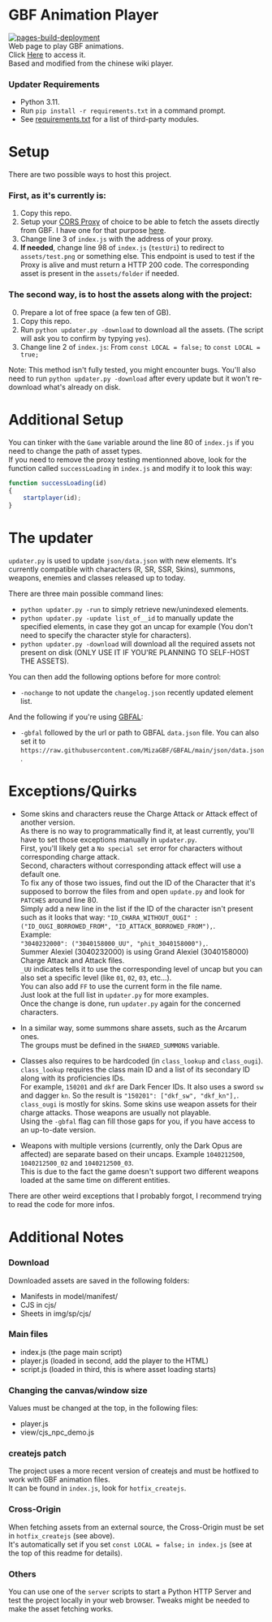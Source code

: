 # GBF Animation Player  
[![pages-build-deployment](https://github.com/MizaGBF/GBFAP/actions/workflows/pages/pages-build-deployment/badge.svg)](https://github.com/MizaGBF/GBFAP/actions/workflows/pages/pages-build-deployment)  
Web page to play GBF animations.  
Click [Here](https://mizagbf.github.io/GBFAP) to access it.  
Based and modified from the chinese wiki player.  
  
### Updater Requirements  
* Python 3.11.
* Run `pip install -r requirements.txt` in a command prompt.
* See [requirements.txt](https://github.com/MizaGBF/GBFAP/blob/master/requirements.txt) for a list of third-party modules.  
  
# Setup  
There are two possible ways to host this project.  
  
### First, as it's currently is:
1. Copy this repo.  
2. Setup your [CORS Proxy](https://github.com/Rob--W/cors-anywhere) of choice to be able to fetch the assets directly from GBF. I have one for that purpose [here](https://github.com/MizaGBF/GBFCP).  
3. Change line 3 of `index.js` with the address of your proxy.  
4. **If needed**, change line 98 of `index.js` (`testUri`) to redirect to `assets/test.png` or something else. This endpoint is used to test if the Proxy is alive and must return a HTTP 200 code. The corresponding asset is present in the `assets/folder` if needed.  
  
### The second way, is to host the assets along with the project:
0. Prepare a lot of free space (a few ten of GB).  
1. Copy this repo.  
2. Run `python updater.py -download` to download all the assets. (The script will ask you to confirm by typying `yes`).  
3. Change line 2 of `index.js`: From `const LOCAL = false;` to `const LOCAL = true;`  
  
Note: This method isn't fully tested, you might encounter bugs. You'll also need to run `python updater.py -download` after every update but it won't re-download what's already on disk.  
  
# Additional Setup  
You can tinker with the `Game` variable around the line 80 of `index.js` if you need to change the path of asset types.  
If you need to remove the proxy testing mentionned above, look for the function called `successLoading` in  `index.js` and modify it to look this way:
```javascript
function successLoading(id)
{
    startplayer(id);
}
```  
  
# The updater  
`updater.py` is used to update `json/data.json` with new elements.
It's currently compatible with characters (R, SR, SSR, Skins), summons, weapons, enemies and classes released up to today.  
  
There are three main possible command lines:
* `python updater.py -run` to simply retrieve new/unindexed elements.  
* `python updater.py -update list_of__id` to manually update the specified elements, in case they got an uncap for example (You don't need to specify the character style for characters).  
* `python updater.py -download` will download all the required assets not present on disk (ONLY USE IT IF YOU'RE PLANNING TO SELF-HOST THE ASSETS).  
  
You can then add the following options before for more control:
* `-nochange` to not update the `changelog.json` recently updated element list.  
  
And the following if you're using [GBFAL](https://github.com/MizaGBF/GBFAL):
* `-gbfal` followed by the url or path to GBFAL `data.json` file. You can also set it to `https://raw.githubusercontent.com/MizaGBF/GBFAL/main/json/data.json`.  
  
# Exceptions/Quirks  
* Some skins and characters reuse the Charge Attack or Attack effect of another version.  
As there is no way to programmatically find it, at least currently, you'll have to set those exceptions manually in `updater.py`.  
First, you'll likely get a `No special set` error for characters without corresponding charge attack.  
Second, characters without corresponding attack effect will use a default one.  
To fix any of those two issues, find out the ID of the Character that it's supposed to borrow the files from and open `update.py` and look for `PATCHES` around line 80.  
Simply add a new line in the list if the ID of the character isn't present such as it looks that way:
`"ID_CHARA_WITHOUT_OUGI" : ("ID_OUGI_BORROWED_FROM", "ID_ATTACK_BORROWED_FROM"),`.  
Example:  
`"3040232000": ("3040158000_UU", "phit_3040158000"),`.  
Summer Alexiel (3040232000) is using Grand Alexiel (3040158000) Charge Attack and Attack files.  
`_UU` indicates tells it to use the corresponding level of uncap but you can also set a specific level (like `01`, `02`, `03`, etc...).  
You can also add `FF` to use the current form in the file name.  
Just look at the full list in `updater.py` for more examples.  
Once the change is done, run `updater.py` again for the concerned characters.  
  
* In a similar way, some summons share assets, such as the Arcarum ones.  
The groups must be defined in the `SHARED_SUMMONS` variable.  
  
* Classes also requires to be hardcoded (in `class_lookup` and `class_ougi`).  
`class_lookup` requires the class main ID and a list of its secondary ID along with its proficiencies IDs.  
For example, `150201` and `dkf` are Dark Fencer IDs. It also uses a sword `sw` and dagger `kn`. So the result is `"150201": ["dkf_sw", "dkf_kn"],`.  
`class_ougi` is mostly for skins. Some skins use weapon assets for their charge attacks. Those weapons are usually not playable.  
Using the `-gbfal` flag can fill those gaps for you, if you have access to an up-to-date version.  
  
* Weapons with multiple versions (currently, only the Dark Opus are affected) are separate based on their uncaps. Example `1040212500`, `1040212500_02` and `1040212500_03`.  
This is due to the fact the game doesn't support two different weapons loaded at the same time on different entities.  
  
There are other weird exceptions that I probably forgot, I recommend trying to read the code for more infos.  
  
# Additional Notes  
### Download  
Downloaded assets are saved in the following folders:  
* Manifests in model/manifest/
* CJS in cjs/
* Sheets in img/sp/cjs/
  
### Main files  
* index.js (the page main script)  
* player.js (loaded in second, add the player to the HTML)  
* script.js (loaded in third, this is where asset loading starts)  
  
### Changing the canvas/window size  
Values must be changed at the top, in the following files:
* player.js  
* view/cjs_npc_demo.js  
  
### createjs patch  
The project uses a more recent version of createjs and must be hotfixed to work with GBF animation files.  
It can be found in `index.js`, look for `hotfix_createjs`.  
  
### Cross-Origin  
When fetching assets from an external source, the Cross-Origin must be set in `hotfix_createjs` (see above).  
It's automatically set if you set `const LOCAL = false;` `in index.js` (see at the top of this readme for details).  
  
### Others
You can use one of the `server` scripts to start a Python HTTP Server and test the project locally in your web browser. Tweaks might be needed to make the asset fetching works.
  
  